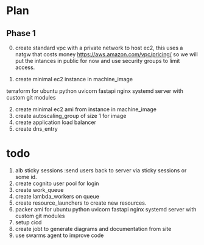 # Plan
## Phase 1

0. create standard vpc with a private network to host ec2, 
this uses a natgw that costs money https://aws.amazon.com/vpc/pricing/
so we will put the intances in public for now and use security groups to limit access.

1. create minimal ec2 instance in machine_image

terraform  for ubuntu python uvicorn fastapi nginx systemd server with custom git modules

2. create minimal ec2 ami from instance in machine_image
3. create autoscaling_group of size 1 for image
4. create application load balancer
5. create dns_entry


# todo 

1.  alb sticky sessions :send users back to server via sticky sessions or some id.
2. create cognito user pool for login
7. create work_queue
8. create lambda_workers on queue
9. create resource_launchers to create new resources.
10. packer ami for ubuntu python uvicorn fastapi nginx systemd server with custom git modules
11. setup cicd
12. create jobt to generate diagrams and documentation from site
13. use swarms agent to improve code
